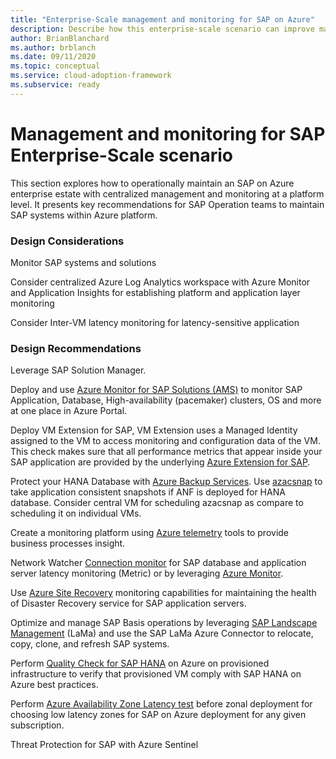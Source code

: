 ```yaml
---
title: "Enterprise-Scale management and monitoring for SAP on Azure"
description: Describe how this enterprise-scale scenario can improve management and monitoring of SAP
author: BrianBlanchard
ms.author: brblanch
ms.date: 09/11/2020
ms.topic: conceptual
ms.service: cloud-adoption-framework
ms.subservice: ready
---
```


# Management and monitoring for SAP Enterprise-Scale scenario

This section explores how to operationally maintain an SAP on Azure enterprise estate with centralized management and monitoring at a platform level. It presents key recommendations for SAP Operation teams to maintain SAP systems within Azure platform. 

### Design Considerations

Monitor SAP systems and solutions

Consider centralized Azure Log Analytics workspace with Azure Monitor and Application Insights for establishing platform and application layer monitoring

Consider Inter-VM latency monitoring for latency-sensitive application

### Design Recommendations

Leverage SAP Solution Manager.

Deploy and use [Azure Monitor for SAP Solutions (AMS)](https://docs.microsoft.com/azure/virtual-machines/workloads/sap/azure-monitor-overview) to monitor SAP Application, Database, High-availability (pacemaker) clusters, OS and more at one place in Azure Portal. 

Deploy VM Extension for SAP,  VM Extension uses a Managed Identity assigned to the VM to access monitoring and configuration data of the VM. This check makes sure that all performance metrics that appear inside your SAP application are provided by the underlying [Azure Extension for SAP](https://docs.microsoft.com/en-us/azure/virtual-machines/workloads/sap/deployment-guide). 

Protect your HANA Database with [Azure Backup Services](https://docs.microsoft.com/en-us/azure/virtual-machines/workloads/sap/sap-hana-backup-guide). Use [azacsnap](https://docs.microsoft.com/en-us/azure/azure-netapp-files/azacsnap-introduction) to take application consistent snapshots if ANF is deployed for HANA database. Consider central VM for scheduling azacsnap as compare to scheduling it on individual VMs.


Create a monitoring platform using [Azure telemetry](https://github.com/microsoft/SAPTELEMETRY) tools to provide business processes insight.


Network Watcher [Connection monitor](https://docs.microsoft.com/en-us/azure/network-watcher/connection-monitor) for SAP database and application server latency monitoring  (Metric) or by leveraging [Azure Monitor](https://techcommunity.microsoft.com/t5/running-sap-applications-on-the/collecting-and-displaying-niping-network-latency-measurements/ba-p/1833979).

Use [Azure Site Recovery](https://docs.microsoft.com/en-us/azure/site-recovery/monitoring-common-questions) monitoring capabilities for maintaining the health of Disaster Recovery service for SAP application servers. 

Optimize and manage SAP Basis operations by leveraging [SAP Landscape Management](https://docs.microsoft.com/en-us/azure/virtual-machines/workloads/sap/lama-installation) (LaMa) and use the SAP LaMa Azure Connector to relocate, copy, clone, and refresh SAP systems.

Perform [Quality Check for SAP HANA](https://github.com/Azure/SAP-on-Azure-Scripts-and-Utilities/tree/main/QualityCheck) on Azure on provisioned infrastructure to verify that provisioned VM comply with SAP HANA on Azure best practices. 

Perform [Azure Availability Zone Latency test](https://github.com/Azure/SAP-on-Azure-Scripts-and-Utilities/tree/main/AvZone-Latency-Test) before zonal deployment for choosing low latency zones for SAP on Azure deployment for any given subscription. 

Threat Protection for SAP with Azure Sentinel

